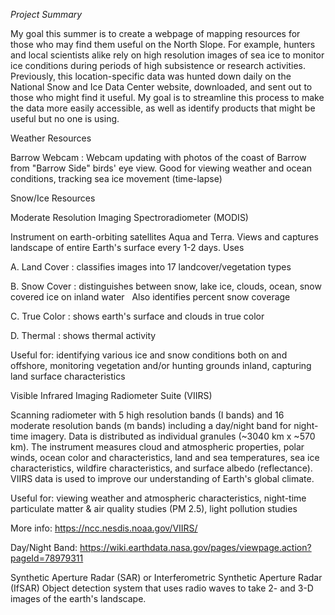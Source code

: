 *Project Summary*

My goal this summer is to create a webpage of mapping resources for those who may find them useful on the North Slope. For example, hunters and local scientists alike rely on high resolution images of sea ice to monitor ice conditions during periods of high subsistence or research activities. Previously, this location-specific data was hunted down daily on the National Snow and Ice Data Center website, downloaded, and sent out to those who might find it useful. My goal is to streamline this process to make the data more easily accessible, as well as identify products that might be useful but no one is using.

Weather Resources

Barrow Webcam : Webcam updating with photos of the coast of Barrow from "Barrow Side" birds' eye view. Good for viewing weather and ocean conditions, tracking sea ice movement (time-lapse) 

Snow/Ice Resources

Moderate Resolution Imaging Spectroradiometer (MODIS)

Instrument on earth-orbiting satellites Aqua and Terra. Views and captures landscape of entire Earth's surface every 1-2 days.
Uses

A. Land Cover : classifies images into 17 landcover/vegetation types

B. Snow Cover : distinguishes between snow, lake ice, clouds, ocean, snow covered ice on inland water
    Also identifies percent snow coverage
    
C. True Color : shows earth's surface and clouds in true color

D. Thermal : shows thermal activity

Useful for: identifying various ice and snow conditions both on and offshore, monitoring vegetation and/or hunting grounds inland, capturing land surface characteristics 

Visible Infrared Imaging Radiometer Suite (VIIRS)

Scanning radiometer with 5 high resolution bands (I bands) and 16 moderate resolution bands (m bands) including a day/night band for night-time imagery. Data is distributed as individual granules (~3040 km x ~570 km). The instrument measures cloud and atmospheric properties, polar winds, ocean color and characteristics, land and sea temperatures, sea ice characteristics, wildfire characteristics, and surface albedo (reflectance). VIIRS data is used to improve our understanding of Earth's global climate.

Useful for: viewing weather and atmospheric characteristics, night-time particulate matter & air quality studies (PM 2.5), light pollution studies

More info: https://ncc.nesdis.noaa.gov/VIIRS/

  Day/Night Band: https://wiki.earthdata.nasa.gov/pages/viewpage.action?pageId=78979311
  
Synthetic Aperture Radar (SAR) or Interferometric Synthetic Aperture Radar (IfSAR)
Object detection system that uses radio waves to take 2- and 3-D images of the earth's landscape.

